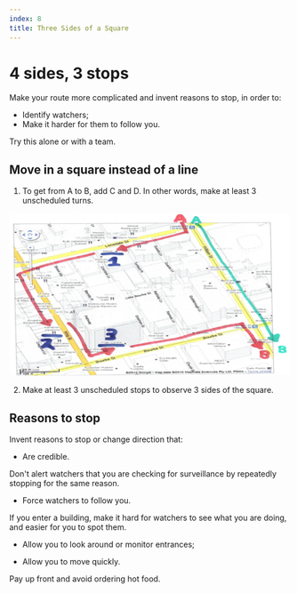 ```yaml
---
index: 8
title: Three Sides of a Square
---
```

# 4 sides, 3 stops

Make your route more complicated and invent reasons to stop, in order to:  

*	Identify watchers; 
*	Make it harder for them to follow you.  

Try this alone or with a team.

## Move in a square instead of a line

1. To get from A to B, add C and D. In other words, make at least 3 unscheduled turns.

![image](countersurveillance.png)

2. Make at least 3 unscheduled stops to observe 3 sides of the square.  

## Reasons to stop

Invent reasons to stop or change direction that:

*	Are credible. 

Don't alert watchers that you are checking for surveillance by repeatedly stopping for the same reason. 

*   Force watchers to follow you.

If you enter a building, make it hard for watchers to see what you are doing, and easier for you to spot them.  

*   Allow you to look around or monitor entrances;

*	Allow you to move quickly. 

Pay up front and avoid ordering hot food.